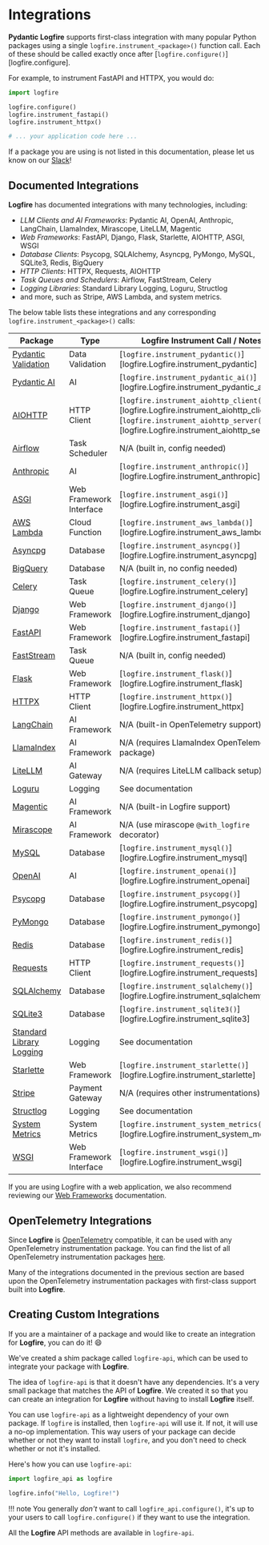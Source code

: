 # Integrations

**Pydantic Logfire** supports first-class integration with many popular Python packages using a single `logfire.instrument_<package>()`
function call. Each of these should be called exactly once after [`logfire.configure()`][logfire.configure].

For example, to instrument FastAPI and HTTPX, you would do:

```python
import logfire

logfire.configure()
logfire.instrument_fastapi()
logfire.instrument_httpx()

# ... your application code here ...
```

If a package you are using is not listed in this documentation, please let us know on our [Slack][slack]!

## Documented Integrations

**Logfire** has documented integrations with many technologies, including:

- _LLM Clients and AI Frameworks_: Pydantic AI, OpenAI, Anthropic, LangChain, LlamaIndex, Mirascope, LiteLLM, Magentic
- _Web Frameworks_: FastAPI, Django, Flask, Starlette, AIOHTTP, ASGI, WSGI
- _Database Clients_: Psycopg, SQLAlchemy, Asyncpg, PyMongo, MySQL, SQLite3, Redis, BigQuery
- _HTTP Clients_: HTTPX, Requests, AIOHTTP
- _Task Queues and Schedulers_: Airflow, FastStream, Celery
- _Logging Libraries_: Standard Library Logging, Loguru, Structlog
- and more, such as Stripe, AWS Lambda, and system metrics.

The below table lists these integrations and any corresponding `logfire.instrument_<package>()` calls:

| Package                                   | Type                    | Logfire Instrument Call / Notes                                                                                                                                        |
| ----------------------------------------- | ----------------------- | ---------------------------------------------------------------------------------------------------------------------------------------------------------------------- |
| [Pydantic Validation](pydantic.md)        | Data Validation         | [`logfire.instrument_pydantic()`][logfire.Logfire.instrument_pydantic]                                                                                                 |
| [Pydantic AI](llms/pydanticai.md)         | AI                      | [`logfire.instrument_pydantic_ai()`][logfire.Logfire.instrument_pydantic_ai]                                                                                           |
| [AIOHTTP](http-clients/aiohttp.md)        | HTTP Client             | [`logfire.instrument_aiohttp_client()`,][logfire.Logfire.instrument_aiohttp_client] [`logfire.instrument_aiohttp_server()`][logfire.Logfire.instrument_aiohttp_server] |
| [Airflow](event-streams/airflow.md)       | Task Scheduler          | N/A (built in, config needed)                                                                                                                                          |
| [Anthropic](llms/anthropic.md)            | AI                      | [`logfire.instrument_anthropic()`][logfire.Logfire.instrument_anthropic]                                                                                               |
| [ASGI](web-frameworks/asgi.md)            | Web Framework Interface | [`logfire.instrument_asgi()`][logfire.Logfire.instrument_asgi]                                                                                                         |
| [AWS Lambda](aws-lambda.md)               | Cloud Function          | [`logfire.instrument_aws_lambda()`][logfire.Logfire.instrument_aws_lambda]                                                                                             |
| [Asyncpg](databases/asyncpg.md)           | Database                | [`logfire.instrument_asyncpg()`][logfire.Logfire.instrument_asyncpg]                                                                                                   |
| [BigQuery](databases/bigquery.md)         | Database                | N/A (built in, no config needed)                                                                                                                                       |
| [Celery](event-streams/celery.md)         | Task Queue              | [`logfire.instrument_celery()`][logfire.Logfire.instrument_celery]                                                                                                     |
| [Django](web-frameworks/django.md)        | Web Framework           | [`logfire.instrument_django()`][logfire.Logfire.instrument_django]                                                                                                     |
| [FastAPI](web-frameworks/fastapi.md)      | Web Framework           | [`logfire.instrument_fastapi()`][logfire.Logfire.instrument_fastapi]                                                                                                   |
| [FastStream](event-streams/faststream.md) | Task Queue              | N/A (built in, config needed)                                                                                                                                          |
| [Flask](web-frameworks/flask.md)          | Web Framework           | [`logfire.instrument_flask()`][logfire.Logfire.instrument_flask]                                                                                                       |
| [HTTPX](http-clients/httpx.md)            | HTTP Client             | [`logfire.instrument_httpx()`][logfire.Logfire.instrument_httpx]                                                                                                       |
| [LangChain](llms/langchain.md)            | AI Framework            | N/A (built-in OpenTelemetry support)                                                                                                                                   |
| [LlamaIndex](llms/llamaindex.md)          | AI Framework            | N/A (requires LlamaIndex OpenTelemetry package)                                                                                                                        |
| [LiteLLM](llms/litellm.md)                | AI Gateway              | N/A (requires LiteLLM callback setup)                                                                                                                                  |
| [Loguru](loguru.md)                       | Logging                 | See documentation                                                                                                                                                      |
| [Magentic](llms/magentic.md)              | AI Framework            | N/A (built-in Logfire support)                                                                                                                                         |
| [Mirascope](llms/mirascope.md)            | AI Framework            | N/A (use mirascope `@with_logfire` decorator)                                                                                                                          |
| [MySQL](databases/mysql.md)               | Database                | [`logfire.instrument_mysql()`][logfire.Logfire.instrument_mysql]                                                                                                       |
| [OpenAI](llms/openai.md)                  | AI                      | [`logfire.instrument_openai()`][logfire.Logfire.instrument_openai]                                                                                                     |
| [Psycopg](databases/psycopg.md)           | Database                | [`logfire.instrument_psycopg()`][logfire.Logfire.instrument_psycopg]                                                                                                   |
| [PyMongo](databases/pymongo.md)           | Database                | [`logfire.instrument_pymongo()`][logfire.Logfire.instrument_pymongo]                                                                                                   |
| [Redis](databases/redis.md)               | Database                | [`logfire.instrument_redis()`][logfire.Logfire.instrument_redis]                                                                                                       |
| [Requests](http-clients/requests.md)      | HTTP Client             | [`logfire.instrument_requests()`][logfire.Logfire.instrument_requests]                                                                                                 |
| [SQLAlchemy](databases/sqlalchemy.md)     | Database                | [`logfire.instrument_sqlalchemy()`][logfire.Logfire.instrument_sqlalchemy]                                                                                             |
| [SQLite3](databases/sqlite3.md)           | Database                | [`logfire.instrument_sqlite3()`][logfire.Logfire.instrument_sqlite3]                                                                                                   |
| [Standard Library Logging](logging.md)    | Logging                 | See documentation                                                                                                                                                      |
| [Starlette](web-frameworks/starlette.md)  | Web Framework           | [`logfire.instrument_starlette()`][logfire.Logfire.instrument_starlette]                                                                                               |
| [Stripe](stripe.md)                       | Payment Gateway         | N/A (requires other instrumentations)                                                                                                                                  |
| [Structlog](structlog.md)                 | Logging                 | See documentation                                                                                                                                                      |
| [System Metrics](system-metrics.md)       | System Metrics          | [`logfire.instrument_system_metrics()`][logfire.Logfire.instrument_system_metrics]                                                                                     |
| [WSGI](web-frameworks/wsgi.md)            | Web Framework Interface | [`logfire.instrument_wsgi()`][logfire.Logfire.instrument_wsgi]                                                                                                         |

If you are using Logfire with a web application, we also recommend reviewing
our [Web Frameworks](web-frameworks/index.md)
documentation.

## OpenTelemetry Integrations

Since **Logfire** is [OpenTelemetry][opentelemetry] compatible, it can be used with any OpenTelemetry
instrumentation package. You can find the list of all OpenTelemetry instrumentation packages
[here](https://opentelemetry-python-contrib.readthedocs.io/en/latest/).

Many of the integrations documented in the previous section are based upon the OpenTelemetry instrumentation packages
with first-class support built into **Logfire**.

## Creating Custom Integrations

If you are a maintainer of a package and would like to create an integration for **Logfire**, you can do it! :smile:

We've created a shim package called `logfire-api`, which can be used to integrate your package with **Logfire**.

The idea of `logfire-api` is that it doesn't have any dependencies. It's a very small package that matches the API of **Logfire**.
We created it so that you can create an integration for **Logfire** without having to install **Logfire** itself.

You can use `logfire-api` as a lightweight dependency of your own package.
If `logfire` is installed, then `logfire-api` will use it. If not, it will use a no-op implementation.
This way users of your package can decide whether or not they want to install `logfire`, and you don't need to
check whether or not it's installed.

Here's how you can use `logfire-api`:

```python
import logfire_api as logfire

logfire.info("Hello, Logfire!")
```

!!! note
    You generally _don't_ want to call `logfire_api.configure()`, it's up to your users to call
    `logfire.configure()` if they want to use the integration.

All the **Logfire** API methods are available in `logfire-api`.

[slack]: https://logfire.pydantic.dev/docs/join-slack/
[opentelemetry]: https://opentelemetry.io/
